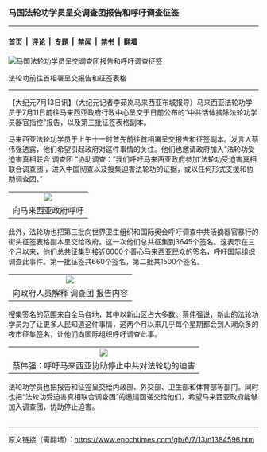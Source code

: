 ### 马国法轮功学员呈交调查团报告和呼吁调查征签

---

#### [首页](../../../..?n1384596) &nbsp;|&nbsp; [评论](../../../../../epoch-comment?n1384596) &nbsp;|&nbsp; [专题](../../../../../epoch-special?n1384596) &nbsp;|&nbsp; [禁闻](../../../../../epoch-news?n1384596) &nbsp;|&nbsp; [禁书](../../../../../books?n1384596) &nbsp;|&nbsp; [翻墙](https://github.com/gfw-breaker/nogfw/blob/master/README.md?n1384596)


<div><img alt="马国法轮功学员呈交调查团报告和呼吁调查征签" class="attachment-djy_600_400 size-djy_600_400 wp-post-image" src="https://i.epochtimes.com/assets/uploads/2006/07/607130607431527-600x400.jpg"/>
<div class="caption">
 <p>
  法轮功前往首相署呈交报告和征签表格
 </p>
</div></div><hr/><div class="post_content" id="artbody" itemprop="articleBody">
 <!-- article content begin -->
 <p>
  【大纪元7月13日讯】（大纪元记者李茹岚马来西亚布城报导）马来西亚法轮功学员于7月11日前往马来西亚政府行政中心呈交于日前公布的“中共活体摘除法轮功学员器官指控”报告，以及第三批征签表格副本。
 </p>
 <p>
  马来西亚法轮功学员于上午十一时首先前往首相署呈交报告和征签副本。发言人蔡伟强透露，他们希望引起政府对这件事情的关注。他们也邀请政府加入“法轮功受迫害真相联合
  <ok href="https://www.epochtimes.com/gb/tag/%E8%B0%83%E6%9F%A5%E5%9B%A2.html">
   调查团
  </ok>
  ”协助调查：“我们呼吁马来西亚政府参加‘法轮功受迫害真相联合调查团’，进入中国彻查以及搜集迫害法轮功的证据，或以任何形式支援和协助调查团。”
  <br/>
  <center>
  </center>
 </p>
 <table border="0" cellpadding="3" cellspacing="3">
  <tr>
   <td align="center">
    <ok href="/i6/607130607331527.jpg">
     <img src="/i6/607130607331527--ss.jpg"/>
    </ok>
   </td>
  </tr>
  <tr>
   <td align="center">
    <span class="bn12">
     向马来西亚政府呼吁
    </span>
   </td>
  </tr>
 </table>
 <p>
 </p>
 <p>
  此外，法轮功也把第三批向世界卫生组织和国际奥会呼吁调查中共活摘器官暴行的街头征签表格副本呈交给政府。这一次他们总共征集到3645个签名。这表示在三个月以来，他们总共征集到接近6000个善心马来西亚民众的签名，呼吁国际组织调查此事件。第一批征签共660个签名，第二批共1500个签名。
  <br/>
  <center>
  </center>
 </p>
 <table border="0" cellpadding="3" cellspacing="3">
  <tr>
   <td align="center">
    <ok href="/i6/607130607391527.jpg">
     <img src="/i6/607130607391527--ss.jpg"/>
    </ok>
   </td>
  </tr>
  <tr>
   <td align="center">
    <span class="bn12">
     向政府人员解释
     <ok href="https://www.epochtimes.com/gb/tag/%E8%B0%83%E6%9F%A5%E5%9B%A2.html">
      调查团
     </ok>
     报告内容
    </span>
   </td>
  </tr>
 </table>
 <p>
 </p>
 <p>
  搜集签名的范围来自全马各地，其中以新山区占大多数。蔡伟强说，新山的法轮功学员为了让更多人民知道这件事情，这两个月以来几乎每个星期都会到人潮众多的夜市征集签名，让他们向国际组织呼吁调查此事。
  <br/>
  <center>
  </center>
 </p>
 <table border="0" cellpadding="3" cellspacing="3">
  <tr>
   <td align="center">
    <ok href="/i6/607130607451527.jpg">
     <img src="/i6/607130607451527--ss.jpg"/>
    </ok>
   </td>
  </tr>
  <tr>
   <td align="center">
    <span class="bn12">
     蔡伟强：呼吁马来西亚协助停止中共对法轮功的迫害
    </span>
   </td>
  </tr>
 </table>
 <p>
 </p>
 <p>
  法轮功学员也把报告和征签呈交给内政部、外交部、卫生部和体育部等部门。同时也把“法轮功受迫害真相联合调查团”的邀请函递交给他们，希望马来西亚政府能够加入调查团，协助停止迫害。
  <br/>
  <font color="#ffffff">
   (http://www.dajiyuan.com)
  </font>
 </p>
 <!-- article content end -->
 <div id="below_article_ad">
 </div>
</div>


---

原文链接（需翻墙）：https://www.epochtimes.com/gb/6/7/13/n1384596.htm